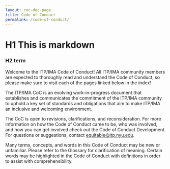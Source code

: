 ```yaml
---
layout: coc-doc-page
title: Code of Conduct
permalink: /code-of-conduct/
---
```

# H1 This is markdown
### H2 term
Welcome to the ITP/IMA Code of Conduct! All ITP/IMA community members are expected to thoroughly read and understand the Code of Conduct, so please make sure to visit each of the pages linked below in the index!

The ITP/IMA CoC is an evolving work-in-progress document that establishes and communicates the commitment of the ITP/IMA community to uphold a key set of standards and obligations that aim to make ITP/IMA an inclusive and welcoming environment.

The CoC is open to revisions, clarifications, and reconsideration. For more information on how the Code of Conduct came to be, who was involved, and how you can get involved check out the Code of Conduct Development. For questions or suggestions, contact equitable@itp.nyu.edu.

Many terms, concepts, and words in this Code of Conduct may be new or unfamiliar. Please refer to the Glossary for clarification of meaning. Certain words may be highlighted in the Code of Conduct with definitions in order to assist with comprehensibility.